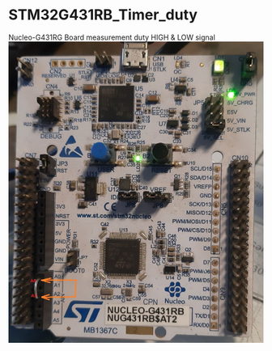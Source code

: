# STM32G431RB_Timer_duty
Nucleo-G431RG Board measurement duty HIGH & LOW signal
![Alt text](stm32g431_pin.jpg)
